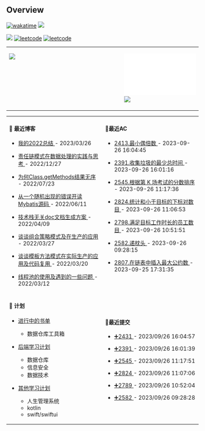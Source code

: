 
## Overview

[![wakatime](https://wakatime.com/badge/user/78591c59-95d5-4479-b2fc-988c35f31d59.svg)](https://wakatime.com/@78591c59-95d5-4479-b2fc-988c35f31d59) ![](https://gpvc.arturio.dev/0xcaffebabe)

![](https://img.shields.io/static/v1?label=LeetCode%20CN&message=0xcaffebabe&color=success) [![leetcode](https://img.shields.io/static/v1?label=Solved&message=883%20/%203480&color=success)](https://leetcode.cn/u/0xcaffebabe/) [![leetcode](https://img.shields.io/static/v1?label=Accepted&message=83.94%&color=success)](https://leetcode.cn/u/0xcaffebabe/)

<table border="0">
  <tr border="0">

  <td valign="top" width="60%">

  ![](https://github-readme-stats.vercel.app/api/wakatime?username=0xcaffebabe&layout=compact&langs_count=12&theme=dark&range=all_time)

  </td>

  <td valign="top" width="40%">

  ![](https://raw.githubusercontent.com/0xcaffebabe/github-stats/master/generated/overview.svg)
  ![](https://github-profile-summary-cards.vercel.app/api/cards/productive-time?username=0xcaffebabe&theme=github_dark&utcOffset=8)

  </td>
  </tr>

</table>

<table>

<tr>
<td valign="top" width="50%">

#### 📖 最近博客


* <a href="https://0xcaffebabe.github.io/%E4%BA%BA%E7%94%9F/2023/03/26/%E6%88%91%E7%9A%842022%E6%80%BB%E7%BB%93.html" target="_blank"> 我的2022总结 </a> - 2023/03/26 

    
* <a href="https://0xcaffebabe.github.io/%E8%AE%BE%E8%AE%A1%E6%A8%A1%E5%BC%8F/2022/12/27/%E8%B4%A3%E4%BB%BB%E9%93%BE%E6%A8%A1%E5%BC%8F%E5%9C%A8%E6%95%B0%E6%8D%AE%E5%A4%84%E7%90%86%E7%9A%84%E5%AE%9E%E8%B7%B5%E4%B8%8E%E6%80%9D%E8%80%83.html" target="_blank"> 责任链模式在数据处理的实践与思考 </a> - 2022/12/27 

    
* <a href="https://0xcaffebabe.github.io/jvm/2022/07/23/%E4%B8%BA%E4%BD%95Class.getMethods%E7%BB%93%E6%9E%9C%E6%97%A0%E5%BA%8F.html" target="_blank"> 为何Class.getMethods结果无序 </a> - 2022/07/23 

    
* <a href="https://0xcaffebabe.github.io/java/2022/06/11/%E4%BB%8E%E4%B8%80%E4%B8%AA%E9%9A%8F%E6%9C%BA%E5%87%BA%E7%8E%B0%E7%9A%84%E9%94%99%E8%AF%AF%E5%BC%80%E8%AF%BBMybatis%E6%BA%90%E7%A0%81.html" target="_blank"> 从一个随机出现的错误开读Mybatis源码 </a> - 2022/06/11 

    
* <a href="https://0xcaffebabe.github.io/%E6%97%A5%E5%B8%B8/2022/04/09/%E6%8A%80%E6%9C%AF%E6%A0%88%E6%97%A0%E5%85%B3doc%E6%96%87%E6%A1%A3%E7%94%9F%E6%88%90%E6%96%B9%E6%A1%88.html" target="_blank"> 技术栈无关doc文档生成方案 </a> - 2022/04/09 

    
* <a href="https://0xcaffebabe.github.io/%E8%AE%BE%E8%AE%A1%E6%A8%A1%E5%BC%8F/2022/03/27/%E8%B0%88%E8%B0%88%E7%BB%84%E5%90%88%E7%AD%96%E7%95%A5%E6%A8%A1%E5%BC%8F%E5%8F%8A%E5%9C%A8%E7%94%9F%E4%BA%A7%E7%9A%84%E5%BA%94%E7%94%A8.html" target="_blank"> 谈谈组合策略模式及在生产的应用 </a> - 2022/03/27 

    
* <a href="https://0xcaffebabe.github.io/%E8%AE%BE%E8%AE%A1%E6%A8%A1%E5%BC%8F/2022/03/20/%E8%B0%88%E8%B0%88%E6%A8%A1%E6%9D%BF%E6%96%B9%E6%B3%95%E6%A8%A1%E5%BC%8F%E5%9C%A8%E5%AE%9E%E9%99%85%E7%94%9F%E4%BA%A7%E7%9A%84%E5%BA%94%E7%94%A8%E5%8F%8A%E4%BB%A3%E7%A0%81%E5%A4%8D%E7%94%A8.html" target="_blank"> 谈谈模板方法模式在实际生产的应用及代码复用 </a> - 2022/03/20 

    
* <a href="https://0xcaffebabe.github.io/java/2022/03/12/%E7%BA%BF%E7%A8%8B%E6%B1%A0%E7%9A%84%E4%BD%BF%E7%94%A8%E5%8F%8A%E9%81%87%E5%88%B0%E7%9A%84%E4%B8%80%E4%BA%9B%E9%97%AE%E9%A2%98.html" target="_blank"> 线程池的使用及遇到的一些问题 </a> - 2022/03/12 

        

</td>

<td valign="top" width="50%">

#### 🔋最近AC


  * <a href="https://leetcode.cn/submissions/detail/469762152" target="_blank"> 2413.最小偶倍数 </a> - 2023-09-26 16:04:45 

    
  * <a href="https://leetcode.cn/submissions/detail/469760775" target="_blank"> 2391.收集垃圾的最少总时间 </a> - 2023-09-26 16:01:16 

    
  * <a href="https://leetcode.cn/submissions/detail/469680320" target="_blank"> 2545.根据第 K 场考试的分数排序 </a> - 2023-09-26 11:17:36 

    
  * <a href="https://leetcode.cn/submissions/detail/469676021" target="_blank"> 2824.统计和小于目标的下标对数目 </a> - 2023-09-26 11:06:53 

    
  * <a href="https://leetcode.cn/submissions/detail/469661757" target="_blank"> 2798.满足目标工作时长的员工数目 </a> - 2023-09-26 10:51:51 

    
  * <a href="https://leetcode.cn/submissions/detail/469631920" target="_blank"> 2582.递枕头 </a> - 2023-09-26 09:28:15 

    
  * <a href="https://leetcode.cn/submissions/detail/469484392" target="_blank"> 2807.在链表中插入最大公约数 </a> - 2023-09-25 17:31:35 

    

</td>

</tr>

<tr>

<td valign="top" width="50%">

#### 📝 计划

- [进行中的书单](https://github.com/users/0xcaffebabe/projects/4)
  - 数据仓库工具箱


- [后端学习计划](https://github.com/users/0xcaffebabe/projects/1)
  - 数据仓库
  - 信息安全
  - 数据技术


- [其他学习计划](https://github.com/users/0xcaffebabe/projects/3)
  - 人生管理系统
  - kotlin
  - swift/swiftui


<td>

#### 🌴最近提交


  * <a href="https://github.com/0xcaffebabe/leetcode/commit/66aaa871e10a8e8f745b3ab5b7a3045a5847191b" target="_blank"> ➕2431 </a> - 2023/09/26 16:04:57 

    
  * <a href="https://github.com/0xcaffebabe/leetcode/commit/cc73dd3be20ac40910f581a4b627d4bfaca7487d" target="_blank"> ➕2391 </a> - 2023/09/26 16:01:39 

    
  * <a href="https://github.com/0xcaffebabe/leetcode/commit/c8e4b3654bd81e81529da32c8a01d2113227f66f" target="_blank"> ➕2545 </a> - 2023/09/26 11:17:51 

    
  * <a href="https://github.com/0xcaffebabe/leetcode/commit/9cee619d83cdd35fadbf1568f07580c017721d12" target="_blank"> ➕2824 </a> - 2023/09/26 11:07:06 

    
  * <a href="https://github.com/0xcaffebabe/leetcode/commit/95b64ea762d16599f7bdc0d831508aad388067cc" target="_blank"> ➕2789 </a> - 2023/09/26 10:52:04 

    
  * <a href="https://github.com/0xcaffebabe/leetcode/commit/5e21b6e7823910da0b865a79c92e7dad744261e9" target="_blank"> ➕2582 </a> - 2023/09/26 09:28:28 

    

</td>

</tr>

</table>

